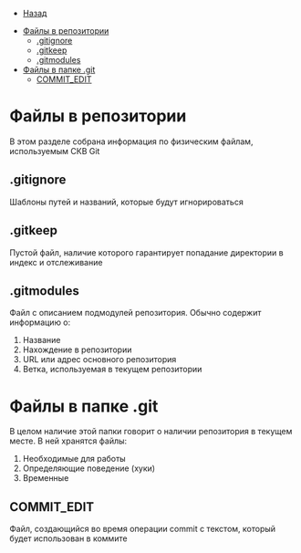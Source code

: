 * [Назад](./Readme.md)

- [Файлы в репозитории](#файлы-в-репозитории)
  - [.gitignore](#gitignore)
  - [.gitkeep](#gitkeep)
  - [.gitmodules](#gitmodules)
- [Файлы в папке .git](#файлы-в-папке-git)
  - [COMMIT\_EDIT](#commit_edit)

# Файлы в репозитории

В этом разделе собрана информация по физическим файлам, используемым СКВ Git

## .gitignore

Шаблоны путей и названий, которые будут игнорироваться

## .gitkeep

Пустой файл, наличие которого гарантирует попадание директории в индекс и отслеживание

## .gitmodules

Файл с описанием подмодулей репозитория. Обычно содержит информацию о: 

1. Название
2. Нахождение в репозитории
3. URL или адрес основного репозитория
4. Ветка, используемая в текущем репозитории

# Файлы в папке .git

В целом наличие этой папки говорит о наличии репозитория в текущем месте. В ней хранятся файлы:

1. Необходимые для работы
2. Определяющие поведение (хуки)
3. Временные

## COMMIT_EDIT

Файл, создающийся во время операции commit с текстом, который будет использован в коммите

